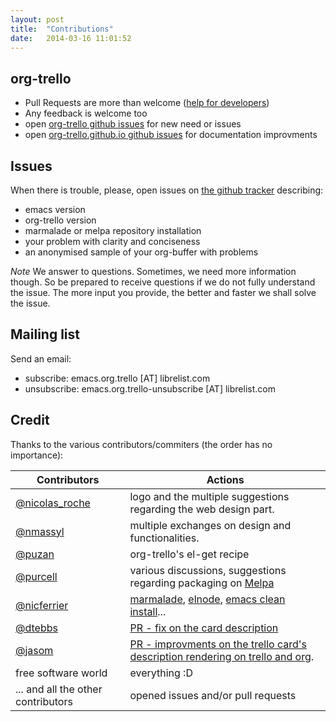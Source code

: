 ```yaml
---
layout: post
title:  "Contributions"
date:   2014-03-16 11:01:52
---
```


## org-trello

- Pull Requests are more than welcome ([help for developers](https://github.com/org-trello/org-trello/blob/master/README-dev.md))
- Any feedback is welcome too
- open [org-trello github issues](https://github.com/org-trello/org-trello/issues) for new need or issues
- open [org-trello.github.io github issues](https://github.com/org-trello/org-trello.github.io/issues) for documentation improvments

## Issues

When there is trouble, please, open issues on [the github tracker](https://github.com/org-trello/org-trello/issues?state=open) describing:

- emacs version
- org-trello version
- marmalade or melpa repository installation
- your problem with clarity and conciseness
- an anonymised sample of your org-buffer with problems

*Note*
We answer to questions. Sometimes, we need more information though.
So be prepared to receive questions if we do not fully understand the issue.
The more input you provide, the better and faster we shall solve the issue.

## Mailing list

Send an email:

- subscribe: emacs.org.trello [AT] librelist.com
- unsubscribe: emacs.org.trello-unsubscribe [AT] librelist.com

## Credit

Thanks to the various contributors/commiters (the order has no importance):

Contributors                                        | Actions
 ---------------------------------------------------|---------------------------------------------------------------------------------------------------
[@nicolas_roche](https://twitter.com/nicolas_roche) | logo and the multiple suggestions regarding the web design part.
[@nmassyl](https://twitter.com/nmassyl)             | multiple exchanges on design and functionalities.
[@puzan](https://github.com/puzan)                  | org-trello's el-get recipe
[@purcell](https://github.com/purcell)              | various discussions, suggestions regarding packaging on [Melpa](http://melpa.milkbox.net/)
[@nicferrier](https://github.com/nicferrier)        | [marmalade](http://marmalade-repo.org/), [elnode](https://github.com/nicferrier/elnode), [emacs clean install](http://nic.ferrier.me.uk/blog/2012_07/emacs-packages-for-programmers)...
[@dtebbs](https://github.com/dtebbs)                | [PR - fix on the card description](https://github.com/org-trello/org-trello/pull/173)
[@jasom](https://github.com/jasom)                  | [PR - improvments on the trello card's description rendering on trello and org](https://github.com/org-trello/org-trello/pull/175).
free software world                                 | everything :D
... and all the other contributors                  | opened issues and/or pull requests
